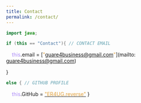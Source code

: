 ```yaml
---
title: Contact
permalink: /contact/
---
```


```java
import java;

if (this == "Contact"){ // CONTACT EMAIL
```

&nbsp;&nbsp;&nbsp;&nbsp;<font color="#AC8BF8">this</font>.email = [<font color="#E1A03B">"guare4business@gmail.com"</font>](mailto: guare4business@gmail.com)

}

```java
else { // GITHUB PROFILE
```

&nbsp;&nbsp;&nbsp;&nbsp;<font color="#AC8BF8">this</font>.GitHub = [<font color="#E1A03B">"ER4UG.reverse"</font>](https://github.com/gu4re)
}

